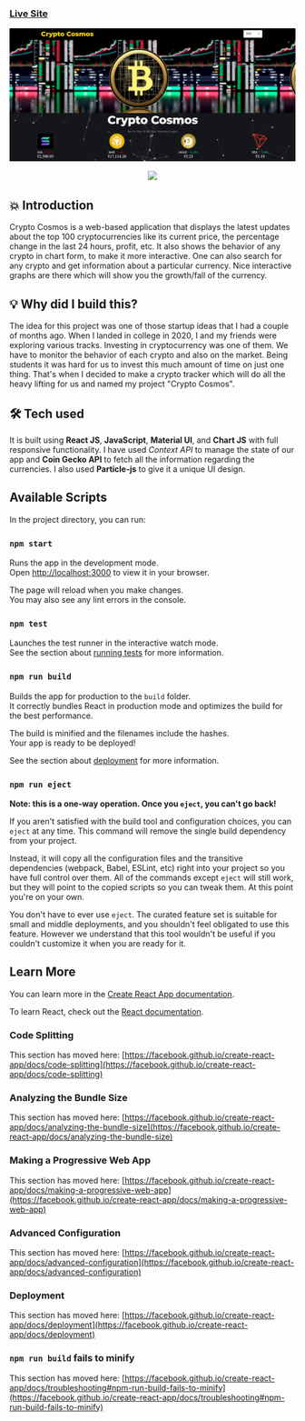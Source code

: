 ### [Live Site](https://crypto-cosmos.vercel.app/)

![Crypto Cosmos](public/Landingpage.png)

<p align="center">
<img src="https://img.shields.io/badge/Author-theplayer9-blue" />
</p>

## 💥 Introduction

Crypto Cosmos is a web-based application that displays the latest updates about the top 100 cryptocurrencies like its current price, the percentage change in the last 24 hours, profit, etc. It also shows the behavior of any crypto in chart form, to make it more interactive. One can also search for any crypto and get information about a particular currency. Nice interactive graphs are there which will show you the growth/fall of the currency.

## 💡 Why did I build this?

The idea for this project was one of those startup ideas that I had a couple of months ago. When I landed in college in 2020, I and my friends were exploring various tracks. Investing in cryptocurrency was one of them. We have to monitor the behavior of each crypto and also on the market. Being students it was hard for us to invest this much amount of time on just one thing. That's when I decided to make a crypto tracker which will do all the heavy lifting for us and named my project "Crypto Cosmos".

## 🛠️ Tech used

It is built using **React JS**, **JavaScript**, **Material UI**, and **Chart JS** with full responsive functionality. I have used _Context API_ to manage the state of our app and **Coin Gecko API** to fetch all the information regarding the currencies. I also used **Particle-js** to give it a unique UI design.

## Available Scripts

In the project directory, you can run:

### `npm start`

Runs the app in the development mode.\
Open [http://localhost:3000](http://localhost:3000) to view it in your browser.

The page will reload when you make changes.\
You may also see any lint errors in the console.

### `npm test`

Launches the test runner in the interactive watch mode.\
See the section about [running tests](https://facebook.github.io/create-react-app/docs/running-tests) for more information.

### `npm run build`

Builds the app for production to the `build` folder.\
It correctly bundles React in production mode and optimizes the build for the best performance.

The build is minified and the filenames include the hashes.\
Your app is ready to be deployed!

See the section about [deployment](https://facebook.github.io/create-react-app/docs/deployment) for more information.

### `npm run eject`

**Note: this is a one-way operation. Once you `eject`, you can't go back!**

If you aren't satisfied with the build tool and configuration choices, you can `eject` at any time. This command will remove the single build dependency from your project.

Instead, it will copy all the configuration files and the transitive dependencies (webpack, Babel, ESLint, etc) right into your project so you have full control over them. All of the commands except `eject` will still work, but they will point to the copied scripts so you can tweak them. At this point you're on your own.

You don't have to ever use `eject`. The curated feature set is suitable for small and middle deployments, and you shouldn't feel obligated to use this feature. However we understand that this tool wouldn't be useful if you couldn't customize it when you are ready for it.

## Learn More

You can learn more in the [Create React App documentation](https://facebook.github.io/create-react-app/docs/getting-started).

To learn React, check out the [React documentation](https://reactjs.org/).

### Code Splitting

This section has moved here: [https://facebook.github.io/create-react-app/docs/code-splitting](https://facebook.github.io/create-react-app/docs/code-splitting)

### Analyzing the Bundle Size

This section has moved here: [https://facebook.github.io/create-react-app/docs/analyzing-the-bundle-size](https://facebook.github.io/create-react-app/docs/analyzing-the-bundle-size)

### Making a Progressive Web App

This section has moved here: [https://facebook.github.io/create-react-app/docs/making-a-progressive-web-app](https://facebook.github.io/create-react-app/docs/making-a-progressive-web-app)

### Advanced Configuration

This section has moved here: [https://facebook.github.io/create-react-app/docs/advanced-configuration](https://facebook.github.io/create-react-app/docs/advanced-configuration)

### Deployment

This section has moved here: [https://facebook.github.io/create-react-app/docs/deployment](https://facebook.github.io/create-react-app/docs/deployment)

### `npm run build` fails to minify

This section has moved here: [https://facebook.github.io/create-react-app/docs/troubleshooting#npm-run-build-fails-to-minify](https://facebook.github.io/create-react-app/docs/troubleshooting#npm-run-build-fails-to-minify)
